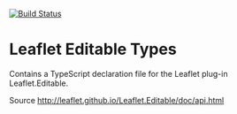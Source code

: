 [![Build Status](https://travis-ci.org/bitctrl/types-leaflet-editable.svg?branch=master)](https://travis-ci.org/bitctrl/types-leaflet-editable)

# Leaflet Editable Types

Contains a TypeScript declaration file for the Leaflet plug-in Leaflet.Editable.

Source http://leaflet.github.io/Leaflet.Editable/doc/api.html

